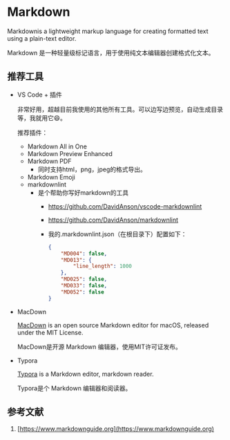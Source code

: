 # Markdown

Markdownis a lightweight markup language for creating formatted text using a plain-text editor.

Markdown 是一种轻量级标记语言，用于使用纯文本编辑器创建格式化文本。

## 推荐工具

* VS Code + 插件

    非常好用，超越目前我使用的其他所有工具。可以边写边预览，自动生成目录等，我就用它:smile:。

    推荐插件：

  * Markdown All in One
  * Markdown Preview Enhanced
  * Markdown PDF
    * 同时支持html，png，jpeg的格式导出。
  * Markdown Emoji
  * markdownlint
    * 是个帮助你写好markdown的工具
      * <https://github.com/DavidAnson/vscode-markdownlint>
      * <https://github.com/DavidAnson/markdownlint>
      * 我的.markdownlint.json（在根目录下）配置如下：

          ```json
          {
              "MD004": false,
              "MD013": {
                  "line_length": 1000
              },
              "MD025": false,
              "MD033": false,
              "MD052": false
          }
          ```

* MacDown

    [MacDown](https://macdown.uranusjr.com) is an open source Markdown editor for macOS, released under the MIT License.

    MacDown是开源 Markdown 编辑器，使用MIT许可证发布。

* Typora

    [Typora](https://typora.io) is a Markdown editor, markdown reader.

    Typora是个 Markdown 编辑器和阅读器。

## 参考文献

1. [https://www.markdownguide.org](https://www.markdownguide.org)

